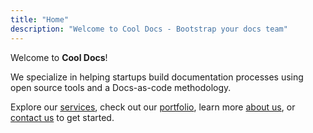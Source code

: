 ```yaml
---
title: "Home"
description: "Welcome to Cool Docs - Bootstrap your docs team"
---
```


Welcome to **Cool Docs**!

We specialize in helping startups build documentation processes using open source tools and a Docs-as-code methodology.

Explore our [services](/services/), check out our [portfolio](/portfolio/), learn more [about us](/about/), or [contact us](/contact/) to get started.
